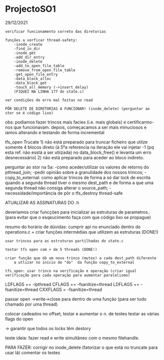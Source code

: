  # ProjectoSO1
29/12/2021

    verificar funcionamento correto das diretorias

    funções a verficar thread-safety:
        -inode_create
        -find_in_dir
        -inode_get
        -add_dir_entry
        -inode_delete
        -add_to_open_file_table
        -remove_from_open_file_table
        -get_open_file_entry
        -data_block_alloc
        -data_block_get
        -touch_all_memory (->insert_delay)
        (FIQUEI NA LINHA 177 do state.c)

    ver condições de erro mal feitas no read

    PÔR DELETE DE DIRETORIAS A FUNCIONAR! (inode_delete) (perguntar ao stor se é código lixo)


obs: podiamos fazer trincos mais facies (i.e. mais globais) e certificarmo-nos que funcionavam. depois, começacamos a ser mais minuciosos e iamos alterando e testando de forma incremental


tfs_open Trucate
    1) não está preparado para truncar ficheiro que utilze somente 4 blocos direto (à 5ºa referencia na iteração ele vai injetar -1 (pq esta ref. não esstá a ser utiizada) no data_block_free() e levanta um erro desnecessário)
    2) não está preparado para aceder ao bloco indireto.


perguntar ao stor na 5a: 
    -como aceder/utilizar os valores de retorno do pthread_join;
    -pedir opinião sobre a granulidade dos nossos trincos;
    -copy_to_external: como aplicar trincos de forma a só dar lock de escrita quando a segunda thread tiver o mesmo dest_path e de forma a que uma segunda thread não consiga alterar o source_path;
    -necessidade/importância de pôr o tfs_destroy thread-safe
    

ATUALIZAR AS ASSINATURAS DO .h

deveriamos criar funcções para inicializar as estruturas de parametros.. (para evitar que o esqeucimento faça com que código lixo se propague)



resumo do horário de dúvidas:
    cumprir api no enunciado dentro do operations.c +  criar funções intermédias que utilizem as estruturas (DONE!)

    usar trincos para as estruturas partilhadas do state.c

    testar tfs open com + de 5 threads (DONE!)

    criar função que dá um novo trinco (mutex) a cada dest_path diferente
        a utlizar no início do "do"  da função copy_to_external

    tfs_open: usar trinco na verificação e operação (criar igual verificação para cada operação para aumentar paralelismo)

LDFLAGS += -lpthread
CFLAGS += -fsanitize=thread
LDFLAGS += -fsanitize=thread
CXXFLAGS = -fsanitize=thread


passar open ->write->close para dentro de uma função (para ser tudo chamado por uma thread)

colocar cadeados no offset, testar e aumentar o n. de testes
testar as várias flags do open

-> garantir que todos os locks têm destory

teste ideia: fazer read e write simultâneo com o mesmo filehandle.


PARA FAZER:
    corrigir no inode_delete (fatorizar o que está no truncate para usar lá)
    comentar os testes
